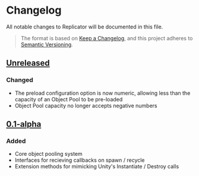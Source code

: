# Changelog

All notable changes to Replicator will be documented in this file.

>The format is based on [Keep a Changelog](https://keepachangelog.com/en/1.0.0/),
and this project adheres to [Semantic Versioning](https://semver.org/spec/v2.0.0.html).

## [Unreleased]

### Changed

- The preload configuration option is now numeric, allowing less than the capacity of an Object Pool to be pre-loaded
- Object Pool capacity no longer accepts negative numbers

## [0.1-alpha]

### Added

- Core object pooling system
- Interfaces for recieving callbacks on spawn / recycle
- Extension methods for mimicking Unity's Instantiate / Destroy calls

[Unreleased]: https://github.com/ettmetal/Replicator/compare/0.1-alpha...HEAD
[0.1-alpha]: https://github.com/ettmetal/Replicator/compare/a2010e58963b3f15a45031087ad54d5d1ac82bc0...0.1-alpha
